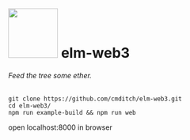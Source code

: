 # <img src="https://cdn.rawgit.com/cmditch/elm-web3/master/elm-web3-logo.svg" width="100"> elm-web3
###### Feed the tree some ether.

```
git clone https://github.com/cmditch/elm-web3.git
cd elm-web3/
npm run example-build && npm run web
```
open localhost:8000 in browser
